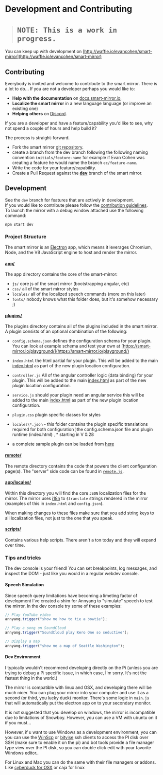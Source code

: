 # Development and Contributing

> # `NOTE: This is a work in progress.`

You can keep up with development on [http://waffle.io/evancohen/smart-mirror](http://waffle.io/evancohen/smart-mirror)

## Contributing

Everybody is invited and welcome to contribute to the smart mirror. There is a lot to do... If you are not a developer perhaps you would like to:

* **Help with the documentation** on [docs.smart-mirror.io](http://docs.smart-mirror.io/),
* **Localize the smart mirror** in a new language language \(or improve an existing one\)
* **Helping others** on [Discord](https://discord.gg/EMb4ynW).

If you are a developer and have a feature/capability you'd like to see, why not spend a couple of hours and help build it?

The process is straight-forward.

* Fork the smart mirror [git repository](https://github.com/evancohen/smart-mirror).
* create a branch from the dev branch following the following naming convention `initials/feature-name` for example if Evan Cohen was creating a feature he would name the branch `ec/feature-name`.
* Write the code for your feature/capability.
* Create a Pull Request against the [**dev**](https://github.com/evancohen/smart-mirror/tree/dev) branch of the smart mirror.

## Development

See the `dev` branch for features that are actively in development.  
If you would like to contribute please follow the [contribution guidelines](https://github.com/evancohen/smart-mirror/blob/master/CONTRIBUTING.md).  
To launch the mirror with a debug window attached use the following command:

```
npm start dev
```

### Project Structure

The smart mirror is an [Electron](http://electron.atom.io) app, which means it leverages Chromium, Node, and the V8 JavaScript engine to host and render the mirror.

#### [app/](https://github.com/evancohen/smart-mirror/tree/master/app)

The app directory contains the core of the smart-mirror:

* `js/` core js of the smart mirror \(bootstrapping angular, etc\)
* `css/` all of the smart mirror styles
* `locales/` all of the localized speech commands \(more on this later\)
* `fonts/` nobody knows what this folder does, but it's somehow necessary ;\)

#### [plugins/](https://github.com/evancohen/smart-mirror/tree/master/plugins)

The plugins directory contains all of the plugins included in the smart mirror. A plugin consists of an optional combination of the following:

* `config.schema.json` defines the configuration schema for your plugin. You can look at example schema and test your own at [https://smart-mirror.io/playground/](https://smart-mirror.io/playground/)
* `index.html` the html partial for your plugin. This will be added to the main [index.html](https://github.com/evancohen/smart-mirror/blob/master/index.html) as part of the new plugin location configuration.
* `controller.js` All of the angular controller logic \(data binding\) for your plugin. This will be added to the main [index.html](https://github.com/evancohen/smart-mirror/blob/master/index.html) as part of the new plugin location configuration.
* `service.js` should your plugin need an angular service this will be added to the main [index.html](https://github.com/evancohen/smart-mirror/blob/master/index.html) as part of the new plugin location configuration.
* `plugin.css` plugin specific classes for styles
* `locales\*.json` - this folder contains the plugin specific translations required for both configuration )the config.schema.json file and plugin runtime (index.html) , * starting in V 0.28

* a complete sample plugin can be loaded from [here](https://github.com/sdetweil/samplePlugin)

#### [remote/](https://github.com/evancohen/smart-mirror/tree/master/remote)

The remote directory contains the code that powers the client configuration page\(s\). The "server" side code can be found in [`remote.js`](https://github.com/evancohen/smart-mirror/blob/master/remote.js).

#### [app/locales/](https://github.com/evancohen/smart-mirror/tree/master/app/locales)

Within this directory you will find the core `JSON` localization files for the mirror. The mirror uses [i18n](https://angular-translate.github.io/) to `$translate` strings rendered in the mirror \(examples of this in `index.html` and `config.json`\).

When making changes to these files make sure that you add string keys to all localization files, not just to the one that you speak.

#### [scripts/](https://github.com/evancohen/smart-mirror/tree/master/scripts)

Contains various help scripts. There aren't a ton today and they will expand over time.

### Tips and tricks

The dev console is your friend! You can set breakpoints, log messages, and inspect the DOM - just like you would in a regular webdev console.

#### Speech Simulation

Since speech query limitations have becoming a limeting factor of development I've created a shim for Annyang to "simulate" speech to test the mirror. In the dev console try some of these examples:

```javascript
// Play YouTube video
annyang.trigger("show me how to tie a bowtie");

// Play a song on SoundCloud
annyang.trigger("SoundCloud play Kero One so seductive");

// Display a map
annyang.trigger("show me a map of Seattle Washington");
```

#### Dev Environment

I typically wouldn't recommend developing directly on the Pi \(unless you are trying to debug a Pi specific issue, in which case, I'm sorry. It's not the fastest thing in the world.\)

The mirror is compatible with linux and OSX, and developing there will be much nicer. You can plug your mirror into your computer and use it as a second \(or third, you lucky duck\) monitor. There's some logic in `main.js` that will automatically put the electron app on to your secondary monitor.

It is not suggested that you develop on windows, the mirror is incompatible due to limitations of Snowboy. However, you can use a VM with ubuntu on it if you must...

However, if u want to use Windows as a development environment, you can
you can use the [WinScp](https://winscp.net/eng/index.php) or [bitvise](https://www.bitvise.com/ssh-client) ssh clients to access the PI disk over SSH (make sure to enable it on the pi) and bot tools provide a file manager type view over the PI disk, so you can double click edit with your favorite Windows editor..

For Linux and Mac you can do the same with their file managers or addons.  Like [cyberduck for OSX](https://cyberduck.io/) or caja for linux
